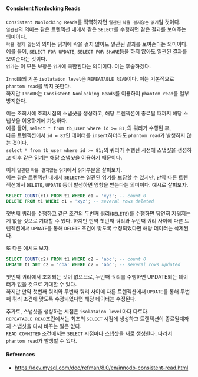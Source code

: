 #### Consistent Nonlocking Reads
`Consistent Nonlocking Reads`를 직역하자면 `일관된` `락을 걸지않는` `읽기`일 것이다.  
`일관된`의 의미는 같은 트렌젝션 내에서 같은 `SELECT`를 수행하면 같은 결과를 보여주는 의미이다.  
`락을 걸지 않는`의 의미는 읽기에 락을 걸지 않아도 일관된 결과를 보여준다는 의미이다.   
예를 들어, `SELECT FOR UPDATE`, `SELECT FOR SHARE`등을 하지 않아도 일관된 결과를 보여준다는 것이다.  
`읽기`는 이 모든 보장은 `읽기`에 국한된다는 의미이다. 이는 후술하겠다.  

`InnoDB`의 기본 `isolataion level`은 `REPEATABLE READ`이다. 이는 기본적으로 `phantom read`를 막지 못한다.  
하지만 `InnoDB`는 `Consistent Nonlocking Reads`를 이용하여 `phantom read`를 일부 방지한다.  

이는 조회시에 조회시점의 스냅샷을 생성하고, 해당 트렌젝션이 종료될 때까지 해당 스냅샷을 이용하기에 가능하다.  
예를 들어, `select * from tb_user where id >= 81;`의 쿼리가 수행된 후,    
다른 트렌젝션에서 `id = 83`인 데이터를 `insert`하더라도 `phantom read`가 발생하지 않는 것이다.   
`select * from tb_user where id >= 81;`의 쿼리가 수행된 시점에 스냅샷을 생성하고 이후 같은 읽기는 해당 스냅샷을 이용하기 때문이다.  

이제 `일관된` `락을 걸지않는` `읽기`에서 `읽기`부분을 살펴보자.  
이는 같은 트렌젝션 내에서 `SELECT`는 일관된 읽기를 보장할 수 있지만, 만약 다른 트렌젝션에서 `DELETE`, `UPDATE` 등이 발생하면 영향을 받는다는 의미이다. 
예시로 살펴보자.  

~~~sql
SELECT COUNT(c1) FROM t1 WHERE c1 = 'xyz'; -- count 0
DELETE FROM t1 WHERE c1 = 'xyz'; -- several rows deleted
~~~
첫번째 쿼리를 수행하고 같은 조건의 두번째 쿼리(`DELETE`)를 수행하면 당연히 지워지는게 없을 것으로 기대할 수 있다.
하지만 만약 첫번째 쿼리와 두번째 쿼리 사이에 다른 트렌젝션에서 `UPDATE`를 통해 `DELETE` 조건에 맞도록 수정되었다면 해당 데이터는 삭제된다.   

또 다른 예시도 보자.  
~~~sql
SELECT COUNT(c2) FROM t1 WHERE c2 = 'abc'; -- count 0
UPDATE t1 SET c2 = 'cba' WHERE c2 = 'abc'; -- several rows updated
~~~
첫번째 쿼리에서 조회되는 것이 없으므로, 두번째 쿼리를 수행하면 UPDATE되는 데이터가 없을 것으로 기대할 수 있다.  
하지만 만약 첫번째 쿼리와 두번째 쿼리 사이에 다른 트렌젝션에서 `UPDATE`를 통해 두번째 쿼리 조건에 맞도록 수정되었다면 해당 데이터는 수정된다.  

추가로, 스냅샷을 생성하는 시점은 `isolataion level`마다 다르다.  
`REPEATABLE READ`조건에서는 최초의 `SELECT` 시점에 생성하고 트렌젝션이 종료될때까지 스냅샷을 다시 바꾸는 일은 없다.  
`READ COMMITED` 조건에서는 `SELECT` 시점마다 스냅샷을 새로 생성한다. 따라서 `phantom read`가 발생할 수 있다.

#### References
- https://dev.mysql.com/doc/refman/8.0/en/innodb-consistent-read.html
